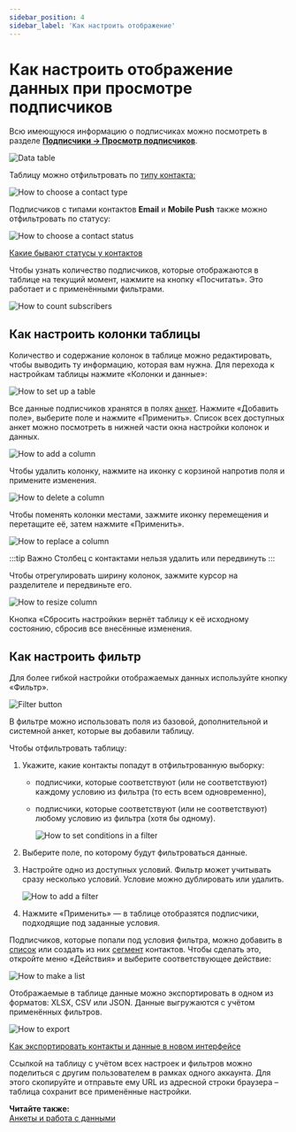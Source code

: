 ```yaml
---
sidebar_position: 4
sidebar_label: 'Как настроить отображение'
---
```


# Как настроить отображение данных при просмотре подписчиков

Всю имеющуюся информацию о подписчиках можно посмотреть в разделе **[Подписчики → Просмотр подписчиков](https://app.sendsay.ru/subscribers/contacts)**.

![Data table](/img/subscribers/contacts\how-to-display-data/data-table.png)

Таблицу можно отфильтровать по [типу контакта:](https://docs.sendsay.ru/getting-started/glossary/#т)

![How to choose a contact type](/img/subscribers/contacts\how-to-display-data/how-to-choose-a-contact-type.png)

Подписчиков с типами контактов **Email** и **Mobile Push** также можно отфильтровать по статусу:

![How to choose a contact status](/img/subscribers/contacts\how-to-display-data/how-to-choose-a-contact-status.png)

[Какие бывают статусы у контактов](https://docs.sendsay.ru/subscribers/contacts/contact-status/)

Чтобы узнать количество подписчиков, которые отображаются в таблице на текущий момент, нажмите на кнопку «Посчитать». Это работает и с применёнными фильтрами.

![How to count subscribers](/img/subscribers/contacts\how-to-display-data/how-to-count-subscribers.png)

## Как настроить колонки таблицы

Количество и содержание колонок в таблице можно редактировать, чтобы выводить ту информацию, которая вам нужна. Для перехода к настройкам таблицы нажмите «Колонки и данные»:

![How to set up a table](/img/subscribers/contacts\how-to-display-data/how-to-set-up-a-table.gif)

Все данные подписчиков хранятся в полях [анкет](https://docs.sendsay.ru/subscribers/subscriber-data/data-groups/). Нажмите «Добавить поле», выберите поле и нажмите «Применить». Список всех доступных анкет можно посмотреть в нижней части окна настройки колонок и данных.

![How to add a column](/img/subscribers/contacts\how-to-display-data/how-to-add-a-column.gif)

Чтобы удалить колонку, нажмите на иконку с корзиной напротив поля и примените изменения.

![How to delete a column](/img/subscribers/contacts\how-to-display-data/how-to-delete-a-column.png)

Чтобы поменять колонки местами, зажмите иконку перемещения и перетащите её, затем нажмите «Применить».

![How to replace a column](/img/subscribers/contacts\how-to-display-data/how-to-replace-a-column.gif)

:::tip Важно
Столбец с контактами нельзя удалить или передвинуть
:::

Чтобы отрегулировать ширину колонок, зажмите курсор на разделителе и передвиньте его.

![How to resize column](/img/subscribers/contacts\how-to-display-data/how-to-resize-column.gif)

Кнопка «Сбросить настройки» вернёт таблицу к её исходному состоянию, сбросив все внесённые изменения.

## Как настроить фильтр

Для более гибкой настройки отображаемых данных используйте кнопку «Фильтр».

![Filter button](/img/subscribers/contacts\how-to-display-data/filter-button.png)

В фильтре можно использовать поля из базовой, дополнительной и системной анкет, которые вы добавили таблицу.

Чтобы отфильтровать таблицу:

1. Укажите, какие контакты попадут в отфильтрованную выборку:

   - подписчики, которые соответствуют (или не соответствуют) каждому условию из фильтра (то есть всем одновременно),
   - подписчики, которые соответствуют (или не соответствуют) любому условию из фильтра (хотя бы одному).

     ![How to set conditions in a filter](/img/subscribers/contacts\how-to-display-data/how-to-set-conditions-in-a-filter.png)

2. Выберите поле, по которому будут фильтроваться данные.
3. Настройте одно из доступных условий. Фильтр может учитывать сразу несколько условий. Условие можно дублировать или удалить.

   ![How to add a filter](/img/subscribers/contacts\how-to-display-data/how-to-add-a-filter.gif)

4. Нажмите «Применить» — в таблице отобразятся подписчики, подходящие под заданные условия.

Подписчиков, которые попали под условия фильтра, можно добавить в [список](https://docs.sendsay.ru/subscribers/lists-and-segments/what-is-list/) или создать из них [сегмент](https://docs.sendsay.ru/subscribers/lists-and-segments/what-is-segment/) контактов. Чтобы сделать это, откройте меню «Действия» и выберите соответствующее действие:

![How to make a list](/img/subscribers/contacts\how-to-display-data/how-to-make-a-list.gif)

Отображаемые в таблице данные можно экспортировать в одном из форматов: XLSX, CSV или JSON. Данные выгружаются с учётом применённых фильтров.

![How to export](/img/subscribers/contacts\how-to-display-data/how-to-export.png)

[Как экспортировать контакты и данные в новом интерфейсе](https://docs.sendsay.ru/subscribers/import-and-export/how-to-export-contacts-in-the-new-interface/)

Ссылкой на таблицу с учётом всех настроек и фильтров можно поделиться с другим пользователем в рамках одного аккаунта. Для этого скопируйте и отправьте ему URL из адресной строки браузера – таблица сохранит все применённые настройки.

**Читайте также:**<br/> [Анкеты и работа с данными](https://docs.sendsay.ru/subscribers/subscriber-data/data-groups)
